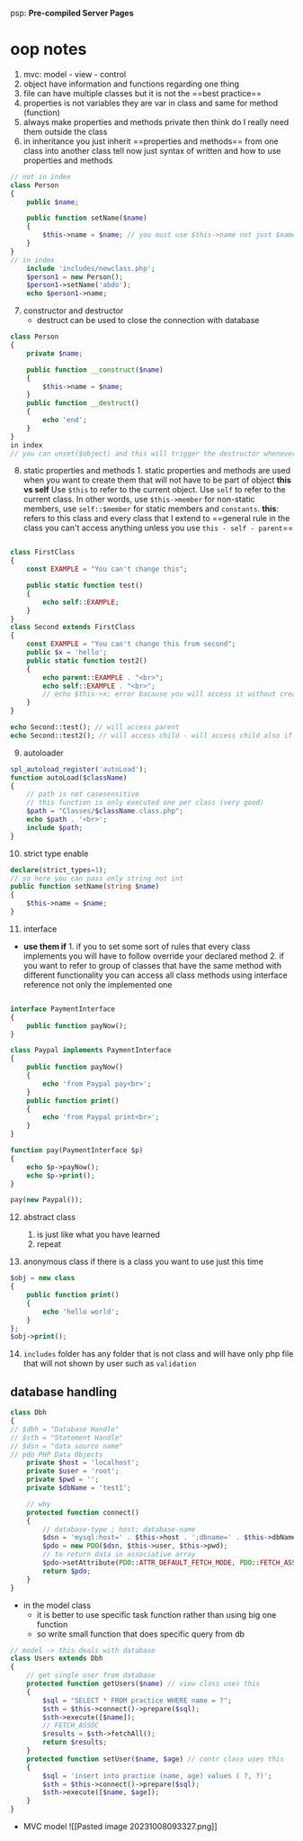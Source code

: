 psp: **Pre-compiled Server Pages**

# oop notes

1. mvc: model - view - control
2. object have information and functions regarding one thing
3. file can have multiple classes but it is not the ==best practice==
4. properties is not variables they are var in class
   and same for method (function)
5. always make properties and methods private then think do I really need them outside the class
6. in inheritance you just inherit ==properties and methods== from one class into another class
   tell now just syntax of written and how to use properties and methods

```php
// not in index
class Person
{
    public $name;

    public function setName($name)
    {
        $this->name = $name; // you must use $this->name not just $name   (gloabal rule)
    }
}
// in index
    include 'includes/newclass.php';
    $person1 = new Person();
    $person1->setName('abdo');
    echo $person1->name;
```

7. constructor and destructor
    - destruct can be used to close the connection with database

```php
class Person
{
    private $name;

    public function __construct($name)
    {
        $this->name = $name;
    }
    public function __destruct()
    {
        echo 'end';
    }
}
in index
// you can unset($object) and this will trigger the destructor whenever you want
```

8. static properties and methods 1. static properties and methods are used when you want to create them that will not have to be part of object
   **this vs self**
   Use `$this` to refer to the current object. Use `self` to refer to the current class. In other words, use `$this->member` for non-static members, use `self::$member` for static members and `constants`.
   **this**: refers to this class and every class that I extend to
   ==general rule in the class you can't access anything unless you use `this - self - parent`==

```php

class FirstClass
{
    const EXAMPLE = "You can't change this";

    public static function test()
    {
        echo self::EXAMPLE;
    }
}
class Second extends FirstClass
{
    const EXAMPLE = "You can't change this from second";
    public $x = 'hello';
    public static function test2()
    {
        echo parent::EXAMPLE . "<br>";
        echo self::EXAMPLE . "<br>";
        // echo $this->x; error bacause you will access it without creating object
    }
}

echo Second::test(); // will access parent
echo Second::test2(); // will access child - will access child also if the two methods have the same name

```

9. autoloader

```php
spl_autoload_register('autoLoad');
function autoLoad($className)
{
    // path is not casesensitive
    // this function is only executed one per class (very good)
    $path = "Classes/$className.class.php";
    echo $path . '<br>';
    include $path;
}

```

10. strict type enable

```php
declare(strict_types=1);
// so here you can pass only string not int
public function setName(string $name)
{
    $this->name = $name;
}
```

11. interface

-   **use them if** 1. if you to set some sort of rules that every class implements you will have to follow
    override your declared method 2. if you want to refer to group of classes that have the same method with different functionality
    you can access all class methods using interface reference not only the implemented one

```php

interface PaymentInterface
{
    public function payNow();
}

class Paypal implements PaymentInterface
{
    public function payNow()
    {
        echo 'from Paypal pay<br>';
    }
    public function print()
    {
        echo 'from Paypal print<br>';
    }
}

function pay(PaymentInterface $p)
{
    echo $p->payNow();
    echo $p->print();
}

pay(new Paypal());
```

12. abstract class

    1.  is just like what you have learned
    2.  repeat

13. anonymous class
    if there is a class you want to use just this time

```php
$obj = new class
{
    public function print()
    {
        echo 'hello world';
    }
};
$obj->print();
```

14. `includes` folder has any folder that is not class and will have only php file that will not shown by user such as `validation`

## database handling

```php
class Dbh
{
// $dbh = "Database Handle"
// $sth = "Statement Handle"
// $dsn = "data source name"
// pdo PHP Data Objects
    private $host = 'localhost';
    private $user = 'root';
    private $pwd = '';
    private $dbName = 'test1';

    // why
    protected function connect()
    {
        // database-type ; host; database-name
        $dsn = 'mysql:host=' . $this->host . ';dbname=' . $this->dbName;
        $pdo = new PDO($dsn, $this->user, $this->pwd);
        // to return data in associative array
        $pdo->setAttribute(PDO::ATTR_DEFAULT_FETCH_MODE, PDO::FETCH_ASSOC);
        return $pdo;
    }
}
```

-   in the model class
    -   it is better to use specific task function rather than using big one function
    -   so write small function that does specific query from db

```php
// model -> this deals with database
class Users extends Dbh
{
    // get single user from database
    protected function getUsers($name) // view class uses this
    {
        $sql = "SELECT * FROM practice WHERE name = ?";
        $sth = $this->connect()->prepare($sql);
        $sth->execute([$name]);
        // FETCH_ASSOC
        $results = $sth->fetchAll();
        return $results;
    }
    protected function setUser($name, $age) // contr class uses this
    {
        $sql = 'insert into practice (name, age) values ( ?, ?)';
        $sth = $this->connect()->prepare($sql);
        $sth->execute([$name, $age]);
    }
}
```

-   MVC model
    ![[Pasted image 20231008093327.png]]
